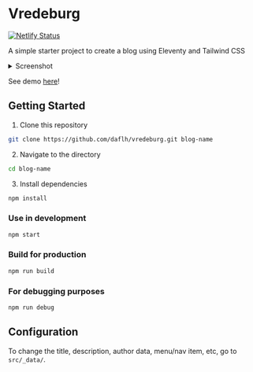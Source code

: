 # Vredeburg
[![Netlify Status](https://api.netlify.com/api/v1/badges/a1d36fc9-4471-4679-902c-337449ccb59d/deploy-status)](https://app.netlify.com/sites/vredeburg/deploys)

A simple starter project to create a blog using Eleventy and Tailwind CSS

<details>
  <summary>Screenshot</summary>
  
  ![](https://i.imgur.com/wGj2YZD.jpg)
</details>

See demo [here](https://vredeburg.netlify.app)!

## Getting Started
1. Clone this repository
```bash
git clone https://github.com/daflh/vredeburg.git blog-name
```
2. Navigate to the directory
```bash
cd blog-name
```
3. Install dependencies
```bash
npm install
```

### Use in development
```bash
npm start
```

### Build for production
```bash
npm run build
```

### For debugging purposes
```bash
npm run debug
```

## Configuration
To change the title, description, author data, menu/nav item, etc, go to `src/_data/`.
